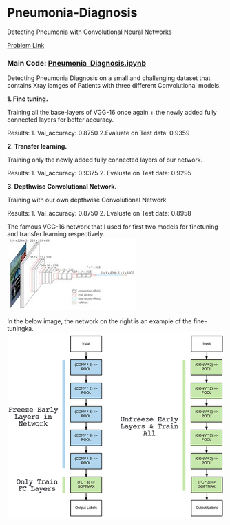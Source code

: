 # Pneumonia-Diagnosis
Detecting Pneumonia with Convolutional Neural Networks

[Problem Link](https://www.kaggle.com/paultimothymooney/chest-xray-pneumonia)

### Main Code: [Pneumonia_Diagnosis.ipynb](https://github.com/Kaif10/Pneumonia-Diagnosis/blob/master/Pneumonia_Diagnosis.ipynb)

Detecting Pneumonia Diagnosis on a small and challenging dataset that contains Xray iamges of Patients with three different Convolutional models.

**1. Fine tuning.**

Training all the base-layers of VGG-16 once again + the newly added fully connected layers for better accuracy.

Results: 1. Val_accuracy: 0.8750  2.Evaluate  on Test data: 0.9359


**2. Transfer learning.**

Training only the newly added fully connected layers of our network.

Results: 1. Val_accuracy: 0.9375  2. Evaluate on Test data: 0.9295

**3. Depthwise Convolutional Network.**

Training with our own depthwise Convolutional Network

Results: 1. Val_accuracy: 0.8750  2. Evaluate  on Test data: 0.8958


The famous VGG-16 network that I used for first two models for finetuning and transfer learning respectively.
![VGG-16 ](https://github.com/Kaif10/Pneumonia-Diagnosis/blob/master/vgg16.jpg)


In the below image, the network on the right is an example of the fine-tuningka.
![VGG-16 ](https://github.com/Kaif10/Pneumonia-Diagnosis/blob/master/img.png)


